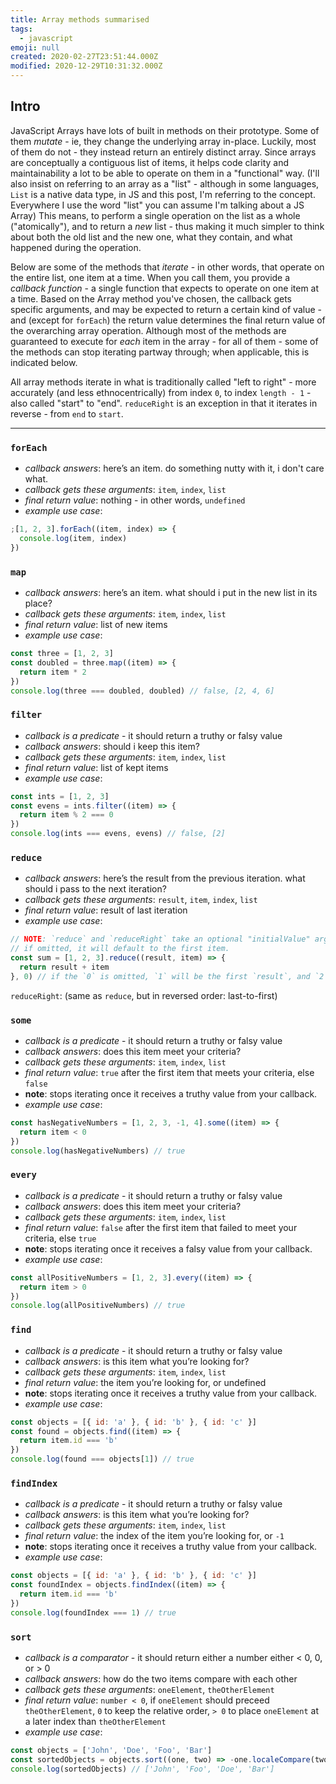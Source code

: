 ```yaml
---
title: Array methods summarised
tags:
  - javascript
emoji: null
created: 2020-02-27T23:51:44.000Z
modified: 2020-12-29T10:31:32.000Z
---
```


## Intro

JavaScript Arrays have lots of built in methods on their prototype. Some of them _mutate_ - ie, they change the underlying array in-place. Luckily, most of them do not - they instead return an entirely distinct array. Since arrays are conceptually a contiguous list of items, it helps code clarity and maintainability a lot to be able to operate on them in a "functional" way. (I'll also insist on referring to an array as a "list" - although in some languages, `List` is a native data type, in JS and this post, I'm referring to the concept. Everywhere I use the word "list" you can assume I'm talking about a JS Array) This means, to perform a single operation on the list as a whole ("atomically"), and to return a _new_ list - thus making it much simpler to think about both the old list and the new one, what they contain, and what happened during the operation.

Below are some of the methods that _iterate_ - in other words, that operate on the entire list, one item at a time. When you call them, you provide a _callback function_ - a single function that expects to operate on one item at a time. Based on the Array method you've chosen, the callback gets specific arguments, and may be expected to return a certain kind of value - and (except for `forEach`) the return value determines the final return value of the overarching array operation. Although most of the methods are guaranteed to execute for _each_ item in the array - for all of them - some of the methods can stop iterating partway through; when applicable, this is indicated below.

All array methods iterate in what is traditionally called "left to right" - more accurately (and less ethnocentrically) from index `0`, to index `length - 1` - also called "start" to "end". `reduceRight` is an exception in that it iterates in reverse - from `end` to `start`.

---

### `forEach`

- _callback answers_: here’s an item. do something nutty with it, i don't care what.
- _callback gets these arguments_: `item`, `index`, `list`
- _final return value_: nothing - in other words, `undefined`
- _example use case_:

```js
;[1, 2, 3].forEach((item, index) => {
  console.log(item, index)
})
```

### `map`

- _callback answers_: here’s an item. what should i put in the new list in its place?
- _callback gets these arguments_: `item`, `index`, `list`
- _final return value_: list of new items
- _example use case_:

```js
const three = [1, 2, 3]
const doubled = three.map((item) => {
  return item * 2
})
console.log(three === doubled, doubled) // false, [2, 4, 6]
```

### `filter`

- _callback is a predicate_ - it should return a truthy or falsy value
- _callback answers_: should i keep this item?
- _callback gets these arguments_: `item`, `index`, `list`
- _final return value_: list of kept items
- _example use case_:

```js
const ints = [1, 2, 3]
const evens = ints.filter((item) => {
  return item % 2 === 0
})
console.log(ints === evens, evens) // false, [2]
```

### `reduce`

- _callback answers_: here’s the result from the previous iteration. what should i pass to the next iteration?
- _callback gets these arguments_: `result`, `item`, `index`, `list`
- _final return value_: result of last iteration
- _example use case_:

```js
// NOTE: `reduce` and `reduceRight` take an optional "initialValue" argument, after the reducer callback.
// if omitted, it will default to the first item.
const sum = [1, 2, 3].reduce((result, item) => {
  return result + item
}, 0) // if the `0` is omitted, `1` will be the first `result`, and `2` will be the first `item`
```

`reduceRight`: (same as `reduce`, but in reversed order: last-to-first)

### `some`

- _callback is a predicate_ - it should return a truthy or falsy value
- _callback answers_: does this item meet your criteria?
- _callback gets these arguments_: `item`, `index`, `list`
- _final return value_: `true` after the first item that meets your criteria, else `false`
- **note**: stops iterating once it receives a truthy value from your callback.
- _example use case_:

```js
const hasNegativeNumbers = [1, 2, 3, -1, 4].some((item) => {
  return item < 0
})
console.log(hasNegativeNumbers) // true
```

### `every`

- _callback is a predicate_ - it should return a truthy or falsy value
- _callback answers_: does this item meet your criteria?
- _callback gets these arguments_: `item`, `index`, `list`
- _final return value_: `false` after the first item that failed to meet your criteria, else `true`
- **note**: stops iterating once it receives a falsy value from your callback.
- _example use case_:

```js
const allPositiveNumbers = [1, 2, 3].every((item) => {
  return item > 0
})
console.log(allPositiveNumbers) // true
```

### `find`

- _callback is a predicate_ - it should return a truthy or falsy value
- _callback answers_: is this item what you’re looking for?
- _callback gets these arguments_: `item`, `index`, `list`
- _final return value_: the item you’re looking for, or undefined
- **note**: stops iterating once it receives a truthy value from your callback.
- _example use case_:

```js
const objects = [{ id: 'a' }, { id: 'b' }, { id: 'c' }]
const found = objects.find((item) => {
  return item.id === 'b'
})
console.log(found === objects[1]) // true
```

### `findIndex`

- _callback is a predicate_ - it should return a truthy or falsy value
- _callback answers_: is this item what you’re looking for?
- _callback gets these arguments_: `item`, `index`, `list`
- _final return value_: the index of the item you’re looking for, or `-1`
- **note**: stops iterating once it receives a truthy value from your callback.
- _example use case_:

```js
const objects = [{ id: 'a' }, { id: 'b' }, { id: 'c' }]
const foundIndex = objects.findIndex((item) => {
  return item.id === 'b'
})
console.log(foundIndex === 1) // true
```

### `sort`

- _callback is a comparator_ - it should return either a number either < 0, 0, or > 0
- _callback answers_: how do the two items compare with each other
- _callback gets these arguments_: `oneElement`, `theOtherElement`
- _final return value_: `number < 0`, if `oneElement` should preceed `theOtherElement`, `0` to keep the relative order, `> 0` to place `oneElement` at a later index than `theOtherElement`
- _example use case_:

```js
const objects = ['John', 'Doe', 'Foo', 'Bar']
const sortedObjects = objects.sort((one, two) => -one.localeCompare(two)) // reverses the string in reverse order
console.log(sortedObjects) // ['John', 'Foo', 'Doe', 'Bar']
```
